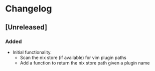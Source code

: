 # Changelog

## [Unreleased]

### Added

 - Initial functionality. 
   + Scan the nix store (if available) for vim plugin paths
   + Add a function to return the nix store path given a plugin name

